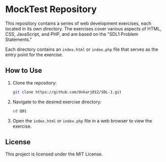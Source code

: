 # MockTest Repository

This repository contains a series of web development exercises, each located in its own directory. The exercises cover various aspects of HTML, CSS, JavaScript, and PHP, and are based on the "SDL1 Problem Statements."

Each directory contains an `index.html` or `index.php` file that serves as the entry point for the exercise.

## How to Use

1. Clone the repository:
   ```bash
   git clone https://github.com/Onkarj012/SDL-1.git
   ```
2. Navigate to the desired exercise directory:
   ```bash
   cd Q01
   ```
3. Open the `index.html` or `index.php` file in a web browser to view the exercise.

## License

This project is licensed under the MIT License.

